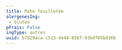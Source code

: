 ```yaml
---
title: Pate feuilletée
alergenesIng:
 - Gluten
pFrais: False
ingType: autres
uuid: b7d29aca-c513-4e49-858f-93bdf05bd36b
---
```

